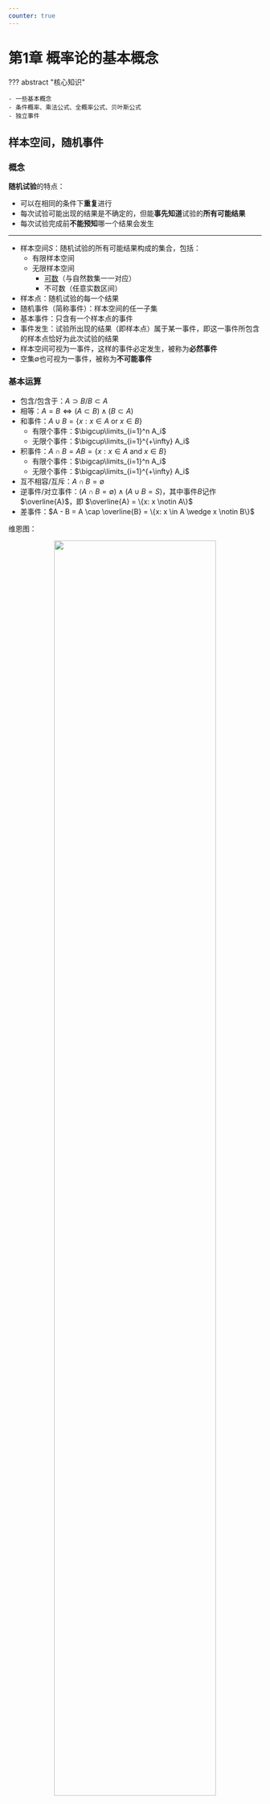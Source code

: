 ```yaml
---
counter: true
---
```


# 第1章 概率论的基本概念

??? abstract "核心知识"

    - 一些基本概念
    - 条件概率、乘法公式、全概率公式、贝叶斯公式
    - 独立事件

## 样本空间，随机事件

### 概念

**随机试验**的特点：

- 可以在相同的条件下**重复**进行
- 每次试验可能出现的结果是不确定的，但能**事先知道**试验的**所有可能结果**
- 每次试验完成前**不能预知**哪一个结果会发生

---
- 样本空间$S$：随机试验的所有可能结果构成的集合，包括：
    - 有限样本空间
    - 无限样本空间
        - [可数](../dm/2.md/#countable-sets)（与自然数集一一对应）
        - 不可数（任意实数区间）
- 样本点：随机试验的每一个结果
- 随机事件（简称事件）：样本空间的任一子集
- 基本事件：只含有一个样本点的事件
- 事件发生：试验所出现的结果（即样本点）属于某一事件，即这一事件所包含的样本点恰好为此次试验的结果
- 样本空间可视为一事件，这样的事件必定发生，被称为**必然事件**
- 空集$\emptyset$也可视为一事件，被称为**不可能事件**

### 基本运算

- 包含/包含于：$A \supset B/B \subset A$
- 相等：$A = B \Leftrightarrow (A \subset B) \wedge (B \subset A)$
- 和事件：$A \cup B = \{x: x \in A \ \mathrm{or}\ x \in B\}$
    - 有限个事件：$\bigcup\limits_{i=1}^n A_i$
    - 无限个事件：$\bigcup\limits_{i=1}^{+\infty} A_i$
- 积事件：$A \cap B = AB = \{x: x \in A \ \mathrm{and}\ x \in B\}$
    - 有限个事件：$\bigcap\limits_{i=1}^n A_i$
    - 无限个事件：$\bigcap\limits_{i=1}^{+\infty} A_i$
- 互不相容/互斥：$A \cap B = \emptyset$
- 逆事件/对立事件：$(A \cap B = \emptyset) \wedge (A \cup B = S)$，其中事件$B$记作 $\overline{A}$，即 $\overline{A} = \{x: x \notin A\}$
- 差事件：$A - B = A \cap \overline{B} = \{x: x \in A \wedge x \notin B\}$

维恩图：

<div style="text-align: center">
    <img src="images/C1/1.jpg" width="80%">
</div>

---
运算规则：

- 交换律：
    - $A \cup B = B \cup A$
    - $A \cap B = B \cap A$
- 结合律
    - $A \cup (B \cup C) = (A \cup B) \cup C$
    - $A \cap (B \cap C) = (A \cap B) \cap C$
- 分配律
    - $A \cap (B \cup C) = (A \cap B) \cup (A \cap C)$
    - $A \cup (B \cap C) = (A \cup B) \cap (A \cup C)$
- 德摩根定律
    - $\overline{\bigcup\limits_{j=1}^n A_j} = \bigcap\limits_{j=1}^n \overline{A_j}$
    - $\overline{\bigcap\limits_{j=1}^n A_j} = \bigcup\limits_{j=1}^n \overline{A_j}$


## 频率与概率

### 频率

- 频数$n_A$：事件$A$在$n$次重复试验中发生的次数（$0 \le n_A \le n$）
- 频率$f_n(A) = \dfrac{n_A}{n}$

频率的性质：

- 对任一事件$A$，$0 \le f_n(A) \le 1$
- $f_n(S) = 1$
- 若$A \cap B = \emptyset$，则 $f_n(A \cup B) = f_n(A) + f_n(B)$
    - 扩展版：若$A_1, A_2, \dots, A_k(k \ge 3)$两两互斥时，
    $$
    f_n(\bigcup\limits_{j=1}^k A_j) = \sum\limits_{j=1}^kf_n(A_j)
    $$

### 概率

- 定义1：$A$的频率$f_n(A)$的稳定值$p$被认为是事件$A$的概率。
- :star:定义2：设样本空间$S$的任一事件$A$，定义一个实数$P(A)$，若它满足以下三条公理：
    - 非负性：$P(A) \ge 0$
    - 规范性：$P(S) = 1$
    - 可列可加性：对$S$中可列个两两互斥的事件$A_1, A_2, \dots, A_n, \dots$（即$A_iA_j=\emptyset, i \ne j, i, j = 1, 2, \dots$），有$P(\bigcup\limits_{j=1}^{+\infty}A_j) = \sum\limits_{j=1}^{+\infty}P(A_j)$

    则称$P(A)$为事件$A$发生的概率。

根据定义2，可以引申出以下性质：

- 有限可加性：对于有限个两两互斥的事件，有$P(\bigcup\limits_{j=1}^{n}A_j) = \sum\limits_{j=1}^{n}P(A_j)$
- $P(A) = 1 - P(\overline{A})$
- $P(\emptyset) = 0$
- 当$A \supset B$时，$P(A-B) = P(A) - P(B) \Rightarrow P(A) \ge P(B)$
    - 对于一般情况，$P(A - B) = P(A) - P(AB)$
- $P(A) \le P(S) = 1$
- $P(A \cup B) = P(A) + P(B) - P(AB)$
    - 推广（[容斥原理](../dm/8.md#inclusion-exclusion)）：

    $$
    \begin{align}
    P(\bigcup\limits_{j=1}^n A_j) = & \sum\limits_{j=1}^nP(A_j) - \sum\limits_{i < j}(A_iA_j) + \sum\limits_{i < j < k}P(A_iA_jA_k) - \dots + \notag \\
    & (-1)^{n-1}P(A_1A_2 \dots A_n),\quad n \ge 1 \notag
    \end{align}
    $$
 

## 等可能概型

一个随机试验，如果满足下列性质：

- 有限性：样本空间的样本点数有限
- 等可能性：每一个样本点出现的概率相等

那么称这个试验为**等可能概型/古典概型**

若样本空间为$S = \{e_1, e_2, \dots, e_n\}(n \ge 1)$，随机事件$A = \{e_{i_1}, e_{i_2}, \dots, e_{i_l}\}$，其中$i_1, \dots, i_l$是$1, 2, \dots, n$中某$l(l \ge 1)$个不同的值，则：

$$
P(A) = P(\bigcup\limits_{j=1}^l\{e_{i_j}\}) = \sum\limits_{j=1}^lP(\{e_{i_j}\}) = \dfrac{l}{n}
$$

??? example "例题"

    === "例1"

        <div style="text-align: center">
            <img src="images/C1/2.png" width="70%">
            <img src="images/C1/3.png" width="70%">
        </div>

    === "例2"

        <div style="text-align: center">
            <img src="images/C1/4.png" width="70%">
        </div>

    === "例3"

        <div style="text-align: center">
            <img src="images/C1/5.png" width="40%">
        </div>

        这个问题就是离散数学讲到过的[错排问题](../dm/8.md#derangements)(derangement)，这里就不具体展开分析了。

实际推断原理：概率很小的事件，在一次试验中几乎是不可能发生的。

## 条件概率

**条件概率**的定义：如果$P(B) > 0$，那么在$B$发生的情况下$A$发生的条件概率为：

$$
P(A | B) = \dfrac{P(AB)}{P(B)}
$$

可以将条件概率$P(A|B)$理解为在**缩小的样本空间**$B$内，事件$A$发生的概率，下面用维恩图表示这种条件概率：

<div style="text-align: center">
    <img src="images/C1/6.png" width="20%">
</div>

条件概率相关的性质（假定$P(C) \ne 0$）：

- $P(A|C) \ge 0$
- $P(S|C) = 1$
- $P(B|C) = 1 - P(\overline{B}|C)$
- 当$A \supset B$时，$P(A|C) \ge P(B|C)$
- $P(A \cup B | C) = P(A|C) + P(B|C) - P(AB|C)$
- 特别地，若$AB = \emptyset$，则$P(A \cup B | C) = P(A|C) + P(B|C)$

??? example "例题"

    === "问题"

        <div style="text-align: center">
            <img src="images/C1/7.png" width="50%">
        </div>

    === "答案"

        不难想到，将一枚硬币抛3次会产生8种不同的可能（$2 \times 2 \times 2$），每种可能都是等概率的。但是题目要求从6个人里等概率地挑选一个，那么可以先将8种可能编个号（1-8号），6个人分别拿到前6个号，剩下2个号“作废”。之后如果遇到后两种情况，就当这次试验失败，重新再抛硬币，直到出现的情况在1-6号之间。由条件概率知（样本空间缩小至6个样本），这样做可以确保6个人有相同被选中的概率。


### 乘法公式

当$P(A) \ne 0, P(B) \ne 0$时，称下面的等式为**乘法公式**：

$$
P(AB) = P(A) \cdot P(B|A) = P(B) \cdot P(A|B)
$$

推广到n个事件：当$P(A_1A_2 \dots A_{n-1}) \ne 0(n \ge 3)$时，有：

$$
P(A_1A_2 \dots A_n) = P(A_1)P(A_2|A_1)P(A_3|A_1A_2)\dots P(A_n|(A_1A_2 \dots A_{n-1})
$$

在条件概率中，乘法公式依然成立（$P(AC) \ne 0$）：

$$
P(AB|C) = P(A|C) \cdot P(B|AC)
$$

### 全概率公式、贝叶斯公式

设$S$为某一随机试验的样本空间，$B_1, B_2, \dots, B_n$为该试验的一组事件，且满足：

- 不重：$B_iB_j = \emptyset, i, j = 1, 2, \dots, n, i \ne j$
- 不漏：$B_1 \cup B_2 \cup \dots \cup B_n = S$

则称$B_1, B_2, \dots, B_n$为$S$的一个**划分**（或**完备事件组**）

>注：离散数学“Relations”一章提到过这个[概念](../dm/9.md#equivalence-classes-and-partitions)哦\~（~~所以直接从离散数学那边挖一张图过来~~）

<div style="text-align: center">
    <img src="../dm/Images/C9/Quicker_20240507_185011.png" width="35%">
</div>

**全概率公式**：设$S$为某一试验的样本空间，若$B_1, B_2, \dots, B_n$是$S$的一个划分，且$P(B_j) > 0, j = 1, 2, \dots, n$，则对任一事件$A$，有

$$
P(A) = \sum\limits_{j=1}^n P(B_j)P(A|B_j)
$$

设$P(B_j) = p_j$，$P(A|B_j) = q_j, j = 1, 2, \dots, n$，则$P(A) = \sum\limits_{j=1}^np_jq_j$，对应的图示分析如下，看上去会更加直观：

<div style="text-align: center">
    <img src="images/C1/8.png" width="30%">
</div>

**贝叶斯(Bayes)公式**（逆概公式）：

$$
P(B_k|A) = \dfrac{P(B_kA)}{P(A)} = \dfrac{P(B_k)P(A|B_k)}{\sum\limits_{j=1}^nP(B_j)P(A|B_j)}, k = 1, 2, \dots, n
$$

在贝叶斯公式中，$P(B_j)(j = 1, 2, \dots, n)$往往是已知或事先假设的，因此被称为**先验概率**；而当事件$A$发生后，对$B_j$发生的概率重新进行推断或修正，因此称$P(B_j|A)$为**后验概率**。

??? example "例题"

    === "问题"

        <div style="text-align: center">
            <img src="images/C1/9.png" width="50%">
        </div>

    === "答案"

        <div style="text-align: center">
            <img src="images/C1/10.png" width="50%">
        </div>

        <div style="text-align: center">
            <img src="images/C1/11.png" width="45%">
        </div>


## 事件的独立性与独立检验

设$A, B$为两随机事件，当

$$
P(AB) = P(A) \cdot P(B)
$$

时，称事件$A, B$**相互独立**。当$P(A) \cdot P(B) \ne 0$时，事件$A, B$相互独立等价于**条件概率 = 无条件概率**，即

$$
P(B|A) = P(B) \quad \mathrm{or} \quad P(A|B) = P(A)
$$

若$A, B$相互独立，则$A$与$\overline{B}$，$\overline{A}$与$B$，$\overline{A}$与$\overline{B}$相互独立。

推广：

- 设$A, B, C$为三个随机事件，当

    $$
    \begin{align}
    P(AB) & = P(A)P(B) \notag \\
    P(AC) & = P(A)P(C) \notag \\
    P(BC) & = P(B)P(C) \notag
    \end{align}
    $$

    均成立时，称事件$A, B, C$**两两独立**，若同时还满足

    $$
    P(ABC) = P(A)P(B)P(C)
    $$

    则称事件$A, B, C$**相互独立**。

    !!! warning "注意"

        相互独立 $\Rightarrow$ 两两独立，但两两独立 $\not \Rightarrow$ 相互独立

- 设$n$个事件$A_1, A_2, \dots, A_n(n \ge 2)$，若对其中任意$k$个事件$A_{i_1}, A_{i_2}, \dots, A_{i_k}$，都有

    $$
    P(A_{i_1}, A_{i_2}, \dots, A_{i_k}) = \prod\limits_{j = 1}^kP(A_{i_j})
    $$

    成立，则称事件$A_1, A_2, \dots, A_n$**相互独立**。


---
- **独立试验**：试验结果互不影响的一系列试验
- **重复试验**：各个子试验是在相同条件下进行的



